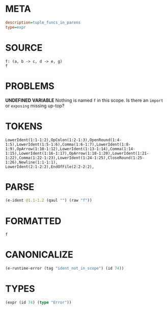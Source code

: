 # META
~~~ini
description=tuple_funcs_in_parens
type=expr
~~~
# SOURCE
~~~roc
f: (a, b -> c, d -> e, g)
f
~~~
# PROBLEMS
**UNDEFINED VARIABLE**
Nothing is named `f` in this scope.
Is there an `import` or `exposing` missing up-top?

# TOKENS
~~~zig
LowerIdent(1:1-1:2),OpColon(1:2-1:3),OpenRound(1:4-1:5),LowerIdent(1:5-1:6),Comma(1:6-1:7),LowerIdent(1:8-1:9),OpArrow(1:10-1:12),LowerIdent(1:13-1:14),Comma(1:14-1:15),LowerIdent(1:16-1:17),OpArrow(1:18-1:20),LowerIdent(1:21-1:22),Comma(1:22-1:23),LowerIdent(1:24-1:25),CloseRound(1:25-1:26),Newline(1:1-1:1),
LowerIdent(2:1-2:2),EndOfFile(2:2-2:2),
~~~
# PARSE
~~~clojure
(e-ident @1.1-1.2 (qaul "") (raw "f"))
~~~
# FORMATTED
~~~roc
f
~~~
# CANONICALIZE
~~~clojure
(e-runtime-error (tag "ident_not_in_scope") (id 74))
~~~
# TYPES
~~~clojure
(expr (id 74) (type "Error"))
~~~
